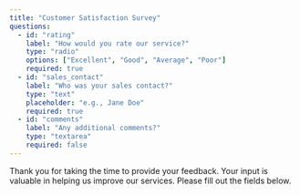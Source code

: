 ```yaml
---
title: "Customer Satisfaction Survey"
questions:
  - id: "rating"
    label: "How would you rate our service?"
    type: "radio"
    options: ["Excellent", "Good", "Average", "Poor"]
    required: true
  - id: "sales_contact"
    label: "Who was your sales contact?"
    type: "text"
    placeholder: "e.g., Jane Doe"
    required: true
  - id: "comments"
    label: "Any additional comments?"
    type: "textarea"
    required: false
---
```


Thank you for taking the time to provide your feedback. Your input is valuable in helping us improve our services. Please fill out the fields below.
